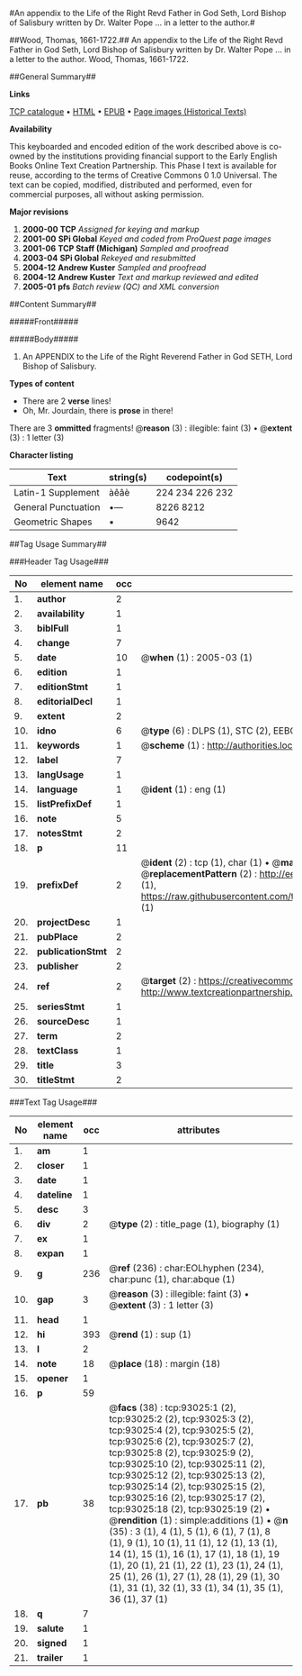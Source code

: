 #An appendix to the Life of the Right Revd Father in God Seth, Lord Bishop of Salisbury written by Dr. Walter Pope ... in a letter to the author.#

##Wood, Thomas, 1661-1722.##
An appendix to the Life of the Right Revd Father in God Seth, Lord Bishop of Salisbury written by Dr. Walter Pope ... in a letter to the author.
Wood, Thomas, 1661-1722.

##General Summary##

**Links**

[TCP catalogue](http://www.ota.ox.ac.uk/tcp/)  • 
[HTML](http://tei.it.ox.ac.uk/tcp/Texts-HTML/free/A66/A66940.html)  • 
[EPUB](http://tei.it.ox.ac.uk/tcp/Texts-EPUB/free/A66/A66940.epub) • 
[Page images (Historical Texts)](https://data.historicaltexts.jisc.ac.uk/view?pubId=eebo-12737413e&pageId=eebo-12737413e-93025-1)

**Availability**

This keyboarded and encoded edition of the
	       work described above is co-owned by the institutions
	       providing financial support to the Early English Books
	       Online Text Creation Partnership. This Phase I text is
	       available for reuse, according to the terms of Creative
	       Commons 0 1.0 Universal. The text can be copied,
	       modified, distributed and performed, even for
	       commercial purposes, all without asking permission.

**Major revisions**

1. __2000-00__ __TCP__ *Assigned for keying and markup*
1. __2001-00__ __SPi Global__ *Keyed and coded from ProQuest page images*
1. __2001-06__ __TCP Staff (Michigan)__ *Sampled and proofread*
1. __2003-04__ __SPi Global__ *Rekeyed and resubmitted*
1. __2004-12__ __Andrew Kuster__ *Sampled and proofread*
1. __2004-12__ __Andrew Kuster__ *Text and markup reviewed and edited*
1. __2005-01__ __pfs__ *Batch review (QC) and XML conversion*

##Content Summary##

#####Front#####

#####Body#####

1. An APPENDIX to the Life of the Right Reverend Father in God SETH, Lord Bishop of Salisbury.

**Types of content**

  * There are 2 **verse** lines!
  * Oh, Mr. Jourdain, there is **prose** in there!

There are 3 **ommitted** fragments! 
 @__reason__ (3) : illegible: faint (3)  •  @__extent__ (3) : 1 letter (3)

**Character listing**


|Text|string(s)|codepoint(s)|
|---|---|---|
|Latin-1 Supplement|àêâè|224 234 226 232|
|General Punctuation|•—|8226 8212|
|Geometric Shapes|▪|9642|

##Tag Usage Summary##

###Header Tag Usage###

|No|element name|occ|attributes|
|---|---|---|---|
|1.|__author__|2||
|2.|__availability__|1||
|3.|__biblFull__|1||
|4.|__change__|7||
|5.|__date__|10| @__when__ (1) : 2005-03 (1)|
|6.|__edition__|1||
|7.|__editionStmt__|1||
|8.|__editorialDecl__|1||
|9.|__extent__|2||
|10.|__idno__|6| @__type__ (6) : DLPS (1), STC (2), EEBO-CITATION (1), OCLC (1), VID (1)|
|11.|__keywords__|1| @__scheme__ (1) : http://authorities.loc.gov/ (1)|
|12.|__label__|7||
|13.|__langUsage__|1||
|14.|__language__|1| @__ident__ (1) : eng (1)|
|15.|__listPrefixDef__|1||
|16.|__note__|5||
|17.|__notesStmt__|2||
|18.|__p__|11||
|19.|__prefixDef__|2| @__ident__ (2) : tcp (1), char (1)  •  @__matchPattern__ (2) : ([0-9\-]+):([0-9IVX]+) (1), (.+) (1)  •  @__replacementPattern__ (2) : http://eebo.chadwyck.com/downloadtiff?vid=$1&page=$2 (1), https://raw.githubusercontent.com/textcreationpartnership/Texts/master/tcpchars.xml#$1 (1)|
|20.|__projectDesc__|1||
|21.|__pubPlace__|2||
|22.|__publicationStmt__|2||
|23.|__publisher__|2||
|24.|__ref__|2| @__target__ (2) : https://creativecommons.org/publicdomain/zero/1.0/ (1), http://www.textcreationpartnership.org/docs/. (1)|
|25.|__seriesStmt__|1||
|26.|__sourceDesc__|1||
|27.|__term__|2||
|28.|__textClass__|1||
|29.|__title__|3||
|30.|__titleStmt__|2||


###Text Tag Usage###

|No|element name|occ|attributes|
|---|---|---|---|
|1.|__am__|1||
|2.|__closer__|1||
|3.|__date__|1||
|4.|__dateline__|1||
|5.|__desc__|3||
|6.|__div__|2| @__type__ (2) : title_page (1), biography (1)|
|7.|__ex__|1||
|8.|__expan__|1||
|9.|__g__|236| @__ref__ (236) : char:EOLhyphen (234), char:punc (1), char:abque (1)|
|10.|__gap__|3| @__reason__ (3) : illegible: faint (3)  •  @__extent__ (3) : 1 letter (3)|
|11.|__head__|1||
|12.|__hi__|393| @__rend__ (1) : sup (1)|
|13.|__l__|2||
|14.|__note__|18| @__place__ (18) : margin (18)|
|15.|__opener__|1||
|16.|__p__|59||
|17.|__pb__|38| @__facs__ (38) : tcp:93025:1 (2), tcp:93025:2 (2), tcp:93025:3 (2), tcp:93025:4 (2), tcp:93025:5 (2), tcp:93025:6 (2), tcp:93025:7 (2), tcp:93025:8 (2), tcp:93025:9 (2), tcp:93025:10 (2), tcp:93025:11 (2), tcp:93025:12 (2), tcp:93025:13 (2), tcp:93025:14 (2), tcp:93025:15 (2), tcp:93025:16 (2), tcp:93025:17 (2), tcp:93025:18 (2), tcp:93025:19 (2)  •  @__rendition__ (1) : simple:additions (1)  •  @__n__ (35) : 3 (1), 4 (1), 5 (1), 6 (1), 7 (1), 8 (1), 9 (1), 10 (1), 11 (1), 12 (1), 13 (1), 14 (1), 15 (1), 16 (1), 17 (1), 18 (1), 19 (1), 20 (1), 21 (1), 22 (1), 23 (1), 24 (1), 25 (1), 26 (1), 27 (1), 28 (1), 29 (1), 30 (1), 31 (1), 32 (1), 33 (1), 34 (1), 35 (1), 36 (1), 37 (1)|
|18.|__q__|7||
|19.|__salute__|1||
|20.|__signed__|1||
|21.|__trailer__|1||
